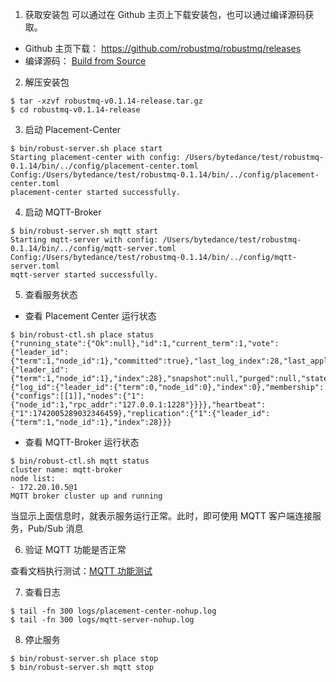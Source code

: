 1. 获取安装包
   可以通过在 Github 主页上下载安装包，也可以通过编译源码获取。

- Github 主页下载： https://github.com/robustmq/robustmq/releases
- 编译源码： [Build from Source](./Build.md)

2. 解压安装包

```
$ tar -xzvf robustmq-v0.1.14-release.tar.gz
$ cd robustmq-v0.1.14-release
```

3. 启动 Placement-Center

```shell
$ bin/robust-server.sh place start
Starting placement-center with config: /Users/bytedance/test/robustmq-0.1.14/bin/../config/placement-center.toml
Config:/Users/bytedance/test/robustmq-0.1.14/bin/../config/placement-center.toml
placement-center started successfully.
```

4. 启动 MQTT-Broker

```shell
$ bin/robust-server.sh mqtt start
Starting mqtt-server with config: /Users/bytedance/test/robustmq-0.1.14/bin/../config/mqtt-server.toml
Config:/Users/bytedance/test/robustmq-0.1.14/bin/../config/mqtt-server.toml
mqtt-server started successfully.
```

5. 查看服务状态

- 查看 Placement Center 运行状态

```shell
$ bin/robust-ctl.sh place status
{"running_state":{"Ok":null},"id":1,"current_term":1,"vote":{"leader_id":{"term":1,"node_id":1},"committed":true},"last_log_index":28,"last_applied":{"leader_id":{"term":1,"node_id":1},"index":28},"snapshot":null,"purged":null,"state":"Leader","current_leader":1,"millis_since_quorum_ack":0,"last_quorum_acked":1742005289409447084,"membership_config":{"log_id":{"leader_id":{"term":0,"node_id":0},"index":0},"membership":{"configs":[[1]],"nodes":{"1":{"node_id":1,"rpc_addr":"127.0.0.1:1228"}}}},"heartbeat":{"1":1742005289032346459},"replication":{"1":{"leader_id":{"term":1,"node_id":1},"index":28}}}
```

- 查看 MQTT-Broker 运行状态

```shell
$ bin/robust-ctl.sh mqtt status
cluster name: mqtt-broker
node list:
- 172.20.10.5@1
MQTT broker cluster up and running
```

当显示上面信息时，就表示服务运行正常。此时，即可使用 MQTT 客户端连接服务，Pub/Sub 消息

6. 验证 MQTT 功能是否正常

查看文档执行测试：[MQTT 功能测试](./MQTT-test.md)

7. 查看日志

```shell
$ tail -fn 300 logs/placement-center-nohup.log
$ tail -fn 300 logs/mqtt-server-nohup.log
```

8. 停止服务

```shell
$ bin/robust-server.sh place stop
$ bin/robust-server.sh mqtt stop
```
